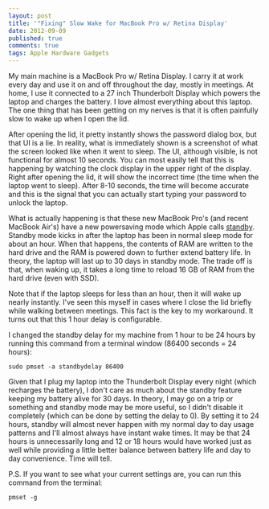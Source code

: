 ```yaml
---
layout: post
title: '"Fixing" Slow Wake for MacBook Pro w/ Retina Display'
date: 2012-09-09
published: true
comments: true
tags: Apple Hardware Gadgets
---
```


My main machine is a MacBook Pro w/ Retina Display.  I carry it at work every day and use it on and off throughout the day, mostly in meetings.  At home, I use it connected to a 27 inch Thunderbolt Display which powers the laptop and charges the battery.  I love almost everything about this laptop.  The one thing that has been getting on my nerves is that it is often painfully slow to wake up when I open the lid.

After opening the lid, it pretty instantly shows the password dialog box, but that UI is a lie.  In reality, what is immediately shown is a screenshot of what the screen looked like when it went to sleep.  The UI, although visible, is not functional for almost 10 seconds.  You can most easily tell that this is happening by watching the clock display in the upper right of the display.  Right after opening the lid, it will show the incorrect time (the time when the laptop went to sleep).  After 8-10 seconds, the time will become accurate and this is the signal that you can actually start typing your password to unlock the laptop.

What is actually happening is that these new MacBook Pro's (and recent MacBook Air's) have a new powersaving mode which Apple calls [standby](http://support.apple.com/kb/HT4392).  Standby mode kicks in after the laptop has been in normal sleep mode for about an hour.  When that happens, the contents of RAM are written to the hard drive and the RAM is powered down to further extend battery life.  In theory, the laptop will last up to 30 days in standby mode.  The trade off is that, when waking up, it takes a long time to reload 16 GB of RAM from the hard drive (even with SSD).

Note that if the laptop sleeps for less than an hour, then it will wake up nearly instantly.  I've seen this myself in cases where I close the lid briefly while walking between meetings.  This fact is the key to my workaround.  It turns out that this 1 hour delay is configurable.

I changed the standby delay for my machine from 1 hour to be 24 hours by running this command from a terminal window (86400 seconds = 24 hours):

    sudo pmset -a standbydelay 86400

Given that I plug my laptop into the Thunderbolt Display every night (which recharges the battery), I don't care as much about the standby feature keeping my battery alive for 30 days.  In theory, I may go on a trip or something and standby mode may be more useful, so I didn't disable it completely (which can be done by setting the delay to 0).  By setting it to 24 hours, standby will almost never happen with my normal day to day usage patterns and I'll almost always have instant wake times.  It may be that 24 hours is unnecessarily long and 12 or 18 hours would have worked just as well while providing a little better balance between battery life and day to day convenience.  Time will tell.

P.S. If you want to see what your current settings are, you can run this command from the terminal:

    pmset -g

